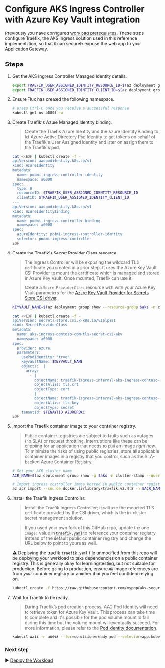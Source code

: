 # Configure AKS Ingress Controller with Azure Key Vault integration

Previously you have configured [workload prerequisites](./07-workload-prerequisites.md). These steps configure Traefik, the AKS ingress solution used in this reference implementation, so that it can securely expose the web app to your Application Gateway.

## Steps

1. Get the AKS Ingress Controller Managed Identity details.

   ```bash
   export TRAEFIK_USER_ASSIGNED_IDENTITY_RESOURCE_ID=$(az deployment group show --resource-group $aks -n cluster-stamp --query properties.outputs.aksIngressControllerPodManagedIdentityResourceId.value -o tsv)
   export TRAEFIK_USER_ASSIGNED_IDENTITY_CLIENT_ID=$(az deployment group show --resource-group $aks -n cluster-stamp --query properties.outputs.aksIngressControllerPodManagedIdentityClientId.value -o tsv)
   ```

1. Ensure Flux has created the following namespace.

   ```bash
   # press Ctrl-C once you receive a successful response
   kubectl get ns a0008 -w
   ```

1. Create Traefik's Azure Managed Identity binding.

   > Create the Traefik Azure Identity and the Azure Identity Binding to let Azure Active Directory Pod Identity to get tokens on behalf of the Traefik's User Assigned Identity and later on assign them to the Traefik's pod.

   ```bash
   cat <<EOF | kubectl create -f -
   apiVersion: aadpodidentity.k8s.io/v1
   kind: AzureIdentity
   metadata:
     name: podmi-ingress-controller-identity
     namespace: a0008
   spec:
     type: 0
     resourceID: $TRAEFIK_USER_ASSIGNED_IDENTITY_RESOURCE_ID
     clientID: $TRAEFIK_USER_ASSIGNED_IDENTITY_CLIENT_ID
   ---
   apiVersion: aadpodidentity.k8s.io/v1
   kind: AzureIdentityBinding
   metadata:
     name: podmi-ingress-controller-binding
     namespace: a0008
   spec:
     azureIdentity: podmi-ingress-controller-identity
     selector: podmi-ingress-controller
   EOF
   ```

1. Create the Traefik's Secret Provider Class resource.

   > The Ingress Controller will be exposing the wildcard TLS certificate you created in a prior step. It uses the Azure Key Vault CSI Provider to mount the certificate which is managed and stored in Azure Key Vault. Once mounted, Traefik can use it.
   >
   > Create a `SecretProviderClass` resource with with your Azure Key Vault parameters for the [Azure Key Vault Provider for Secrets Store CSI driver](https://github.com/Azure/secrets-store-csi-driver-provider-azure).

   ```bash
   KEYVAULT_NAME=$(az deployment group show --resource-group $aks -n cluster-stamp --query properties.outputs.keyVaultName.value -o tsv)

   cat <<EOF | kubectl create -f -
   apiVersion: secrets-store.csi.x-k8s.io/v1alpha1
   kind: SecretProviderClass
   metadata:
     name: aks-ingress-contoso-com-tls-secret-csi-akv
     namespace: a0008
   spec:
     provider: azure
     parameters:
       usePodIdentity: "true"
       keyvaultName: $KEYVAULT_NAME
       objects:  |
         array:
           - |
             objectName: traefik-ingress-internal-aks-ingress-contoso-com-tls
             objectAlias: tls.crt
             objectType: cert
           - |
             objectName: traefik-ingress-internal-aks-ingress-contoso-com-tls
             objectAlias: tls.key
             objectType: secret
       tenantId: $TENANTID_AZURERBAC
   EOF
   ```

1. Import the Traefik container image to your container registry.

   > Public container registries are subject to faults such as outages (no SLA) or request throttling. Interruptions like these can be crippling for an application that needs to pull an image _right now_. To minimize the risks of using public registries, store all applicable container images in a registry that you control, such as the SLA-backed Azure Container Registry.

   ```bash
   # Get your ACR cluster name
   ACR_NAME=$(az deployment group show -g $aks -n cluster-stamp --query properties.outputs.containerRegistryName.value -o tsv)

   # Import ingress controller image hosted in public container registries
   az acr import --source docker.io/library/traefik:v2.4.8 -n $ACR_NAME
   ```

1. Install the Traefik Ingress Controller.

   > Install the Traefik Ingress Controller; it will use the mounted TLS certificate provided by the CSI driver, which is the in-cluster secret management solution.

   > If you used your own fork of this GitHub repo, update the one `image:` value in [`traefik.yaml`](./workload/traefik.yaml) to reference your container registry instead of the default public container registry and change the URL below to point to yours as well.

   :warning: Deploying the traefik `traefik.yaml` file unmodified from this repo will be deploying your workload to take dependencies on a public container registry. This is generally okay for learning/testing, but not suitable for production. Before going to production, ensure _all_ image references are from _your_ container registry or another that you feel confident relying on.

   ```bash
   kubectl create -f https://raw.githubusercontent.com/mspnp/aks-secure-baseline/main/workload/traefik.yaml
   ```

1. Wait for Traefik to be ready.

   > During Traefik's pod creation process, AAD Pod Identity will need to retrieve token for Azure Key Vault. This process can take time to complete and it's possible for the pod volume mount to fail during this time but the volume mount will eventually succeed. For more information, please refer to the [Pod Identity documentation](https://github.com/Azure/secrets-store-csi-driver-provider-azure/blob/master/docs/pod-identity-mode.md).

   ```bash
   kubectl wait -n a0008 --for=condition=ready pod --selector=app.kubernetes.io/name=traefik-ingress-ilb --timeout=90s
   ```

### Next step

:arrow_forward: [Deploy the Workload](./09-workload.md)
